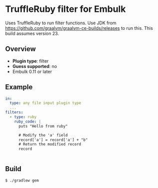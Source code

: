 # TruffleRuby filter for Embulk

Uses TruffleRuby to run filter functions. Use 
JDK from https://github.com/graalvm/graalvm-ce-builds/releases to run this. This build assumes version 23.

## Overview

* **Plugin type**: filter
* **Guess supported**: no
* Embulk 0.11 or later


## Example

```yaml
in:
  type: any file input plugin type
  ...
filters:
  - type: ruby
    ruby_code: |
      puts "Hello from ruby"

      # Modify the 'a' field
      record['a'] = record['a'] + "b"
      # Return the modified record
      record
   
 ```

## Build

```
$ ./gradlew gem
```


